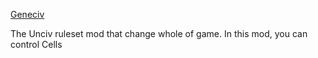 [Geneciv](https://github.com/hachchch/-GeneCiv-)

The Unciv ruleset mod that change whole of game.
In this mod, you can control Cells
